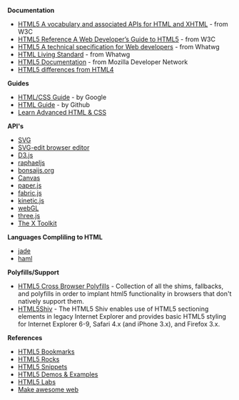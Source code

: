 **Documentation**

* [HTML5 A vocabulary and associated APIs for HTML and XHTML](http://www.w3.org/TR/html-markup/) - from W3C
* [HTML5 Reference A Web Developer’s Guide to HTML5](http://dev.w3.org/html5/html-author/) - from W3C
* [HTML5 A technical specification for Web developers](http://developers.whatwg.org/) - from Whatwg
* [HTML Living Standard](http://www.whatwg.org/specs/web-apps/current-work/multipage/) - from Whatwg
* [HTML5 Documentation](https://developer.mozilla.org/en-US/docs/HTML/HTML5) - from Mozilla Developer Network 
* [HTML5 differences from HTML4](http://dev.w3.org/html5/html4-differences/)

**Guides**

* [HTML/CSS Guide](http://google-styleguide.googlecode.com/svn/trunk/htmlcssguide.xml) - by Google
* [HTML Guide](https://github.com/styleguide/html) - by Github
* [Learn Advanced HTML & CSS](http://learn.shayhowe.com/advanced-html-css/)

**API's**

* [SVG](https://developer.mozilla.org/en-US/docs/SVG)
 * [SVG-edit browser editor](http://svg-edit.googlecode.com/svn-history/r1771/trunk/editor/svg-editor.html)
 * [D3.js](http://d3js.org/)
 * [raphaeljs](http://raphaeljs.com/)
 * [bonsaijs.org](http://bonsaijs.org/)
* [Canvas](https://developer.mozilla.org/en-US/docs/HTML/Canvas)
 * [paper.js](http://paperjs.org/)
 * [fabric.js](http://fabricjs.com/)
 * [kinetic.js](http://kineticjs.com/)
* [webGL](https://developer.mozilla.org/en-US/docs/WebGL)
 * [three.js](http://mrdoob.github.com/three.js/)
 * [The X Toolkit](https://github.com/xtk/X#readme)


**Languages Compliling to HTML**

* [jade](http://jade-lang.com/)
* [haml](https://github.com/haml/haml)

**Polyfills/Support**

* [HTML5 Cross Browser Polyfills](https://github.com/Modernizr/Modernizr/wiki/HTML5-Cross-Browser-Polyfills) -  Collection of all the shims, fallbacks, and polyfills in order to implant html5 functionality in browsers that don't natively support them.
* [HTML5Shiv](https://github.com/aFarkas/html5shiv) - The HTML5 Shiv enables use of HTML5 sectioning elements in legacy Internet Explorer and provides basic HTML5 styling for Internet Explorer 6-9, Safari 4.x (and iPhone 3.x), and Firefox 3.x.

**References**

* [HTML5 Bookmarks](http://html5bookmarks.com)
* [HTML5 Rocks](http://www.html5rocks.com/en/) 
* [HTML5 Snippets](http://html5snippets.com/)
* [HTML5 Demos & Examples](http://html5demos.com/)
* [HTML5 Labs](http://html5labs.com/)
* [Make awesome web](http://makeawesomeweb.com/)


